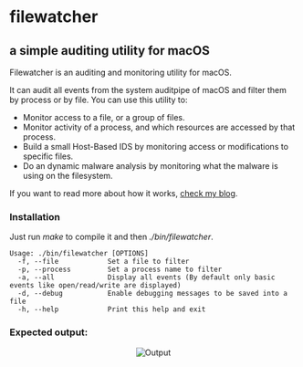 # filewatcher
## a simple auditing utility for macOS

Filewatcher is an auditing and monitoring utility for macOS.

It can audit all events from the system auditpipe of macOS and filter them by process or by file. 
You can use this utility to:
 - Monitor access to a file, or a group of files.
 - Monitor activity of a process, and which resources are accessed by that process.
 - Build a small Host-Based IDS by monitoring access or modifications to specific files.
 - Do an dynamic malware analysis by monitoring what the malware is using on the filesystem.


If you want to read more about how it works, [check my blog](https://meliot.me/2017/07/02/mac-os-real-time-auditing/).


### Installation
Just run <i>make</i> to compile it and then <i>./bin/filewatcher</i>.

```
Usage: ./bin/filewatcher [OPTIONS]
  -f, --file            Set a file to filter
  -p, --process         Set a process name to filter
  -a, --all             Display all events (By default only basic events like open/read/write are displayed)
  -d, --debug           Enable debugging messages to be saved into a file
  -h, --help            Print this help and exit
```
### Expected output:
<p align="center">
<img src="screenshot.png" alt="Output" />
</p>
